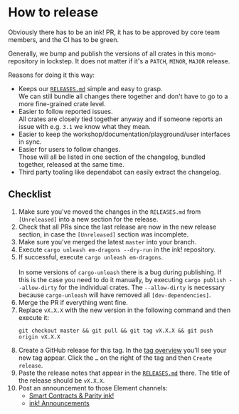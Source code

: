# How to release

Obviously there has to be an ink! PR, it has to be approved by core team
members, and the CI has to be green.

Generally, we bump and publish the versions of all crates in this
mono-repository in lockstep.
It does not matter if it's a `PATCH`, `MINOR`, `MAJOR` release.

Reasons for doing it this way:
* Keeps our [`RELEASES.md`](https://github.com/paritytech/ink/blob/master/RELEASES.md)
  simple and easy to grasp.<br>
  We can still bundle all changes there together and don't have to go to a
  more fine-grained crate level.
* Easier to follow reported issues.<br>
  All crates are closely tied together anyway and if someone reports an issue with
  e.g. `3.1` we know what they mean.
* Easier to keep the workshop/documentation/playground/user interfaces in sync.
* Easier for users to follow changes.<br>
  Those will all be listed in one section of the changelog, bundled together,
  released at the same time.
* Third party tooling like dependabot can easily extract the changelog.

## Checklist

1. Make sure you've moved the changes in the `RELEASES.md` from `[Unreleased]` into a new section for the release.
1. Check that all PRs since the last release are now in the new release section, in case the `[Unreleased]` section was incomplete.
1. Make sure you've merged the latest `master` into your branch.
1. Execute `cargo unleash em-dragons --dry-run` in the ink! repository.
1. If successful, execute `cargo unleash em-dragons`.<br><br>
   In some versions of `cargo-unleash` there is a bug during publishing.
   If this is the case you need to do it manually, by executing `cargo publish --allow-dirty`
   for the individual crates. The `--allow-dirty` is necessary because `cargo-unleash`
   will have removed all `[dev-dependencies]`.
1. Merge the PR if everything went fine.
1. Replace `vX.X.X` with the new version in the following command and then execute it:
	```
	git checkout master && git pull && git tag vX.X.X && git push origin vX.X.X
	```
1. Create a GitHub release for this tag. In the [tag overview](https://github.com/paritytech/ink/tags)
   you'll see your new tag appear. Click the `…` on the right of the tag and then `Create release`.
1. Paste the release notes that appear in the [`RELEASES.md`](https://github.com/paritytech/ink/blob/master/RELEASES.md)
   there. The title of the release should be `vX.X.X`.
1. Post an announcement to those Element channels:
	* [Smart Contracts & Parity ink!](https://matrix.to/#/#ink:matrix.parity.io)
	* [ink! Announcements](https://matrix.to/#/#ink-announcements:matrix.parity.io)
